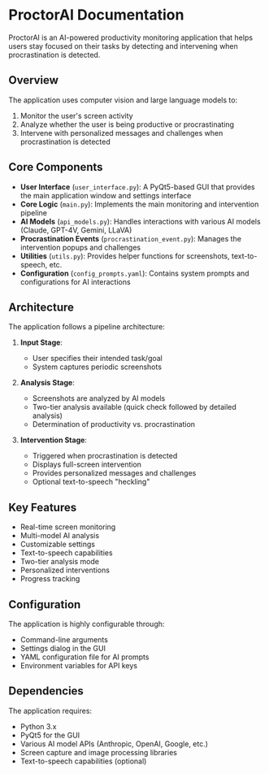# ProctorAI Documentation

ProctorAI is an AI-powered productivity monitoring application that helps users stay focused on their tasks by detecting and intervening when procrastination is detected.

## Overview

The application uses computer vision and large language models to:
1. Monitor the user's screen activity
2. Analyze whether the user is being productive or procrastinating
3. Intervene with personalized messages and challenges when procrastination is detected

## Core Components

- **User Interface** (`user_interface.py`): A PyQt5-based GUI that provides the main application window and settings interface
- **Core Logic** (`main.py`): Implements the main monitoring and intervention pipeline
- **AI Models** (`api_models.py`): Handles interactions with various AI models (Claude, GPT-4V, Gemini, LLaVA)
- **Procrastination Events** (`procrastination_event.py`): Manages the intervention popups and challenges
- **Utilities** (`utils.py`): Provides helper functions for screenshots, text-to-speech, etc.
- **Configuration** (`config_prompts.yaml`): Contains system prompts and configurations for AI interactions

## Architecture

The application follows a pipeline architecture:

1. **Input Stage**:
   - User specifies their intended task/goal
   - System captures periodic screenshots

2. **Analysis Stage**:
   - Screenshots are analyzed by AI models
   - Two-tier analysis available (quick check followed by detailed analysis)
   - Determination of productivity vs. procrastination

3. **Intervention Stage**:
   - Triggered when procrastination is detected
   - Displays full-screen intervention
   - Provides personalized messages and challenges
   - Optional text-to-speech "heckling"

## Key Features

- Real-time screen monitoring
- Multi-model AI analysis
- Customizable settings
- Text-to-speech capabilities
- Two-tier analysis mode
- Personalized interventions
- Progress tracking

## Configuration

The application is highly configurable through:
- Command-line arguments
- Settings dialog in the GUI
- YAML configuration file for AI prompts
- Environment variables for API keys

## Dependencies

The application requires:
- Python 3.x
- PyQt5 for the GUI
- Various AI model APIs (Anthropic, OpenAI, Google, etc.)
- Screen capture and image processing libraries
- Text-to-speech capabilities (optional) 